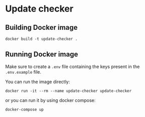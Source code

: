 # Update checker

## Building Docker image

`docker build -t update-checker .`

## Running Docker image

Make sure to create a `.env` file containing the keys present in the `.env.example` file.

You can run the image directly:

```docker run -it --rm --name update-checker update-checker```

or you can run it by using docker compose:

```docker-compose up```
